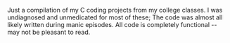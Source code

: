 Just a compilation of my C coding projects from my college classes. I was undiagnosed and unmedicated for most of these; The code was almost all likely written during manic episodes. All code is completely functional -- may not be pleasant to read.
